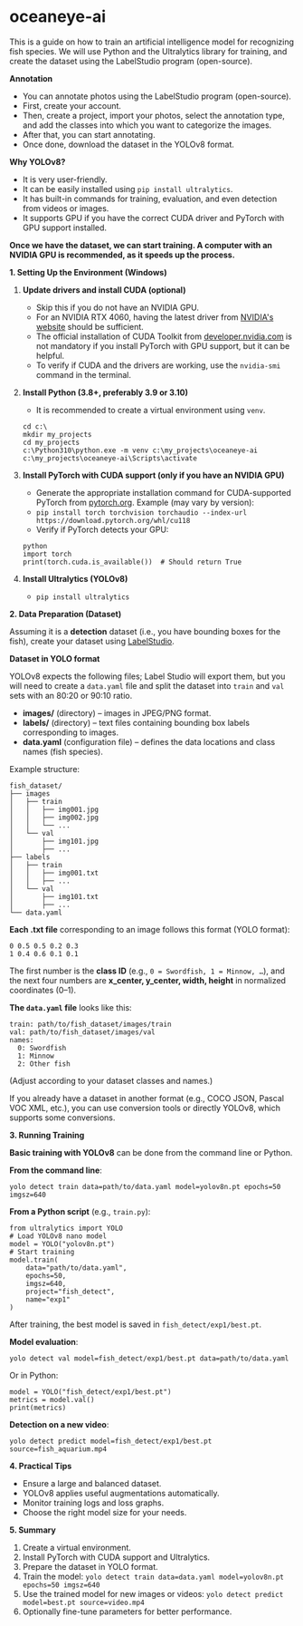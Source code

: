 # oceaneye-ai
This is a guide on how to train an artificial intelligence model for recognizing fish species. We will use Python and the Ultralytics library for training, and create the dataset using the LabelStudio program (open-source).

**Annotation**

- You can annotate photos using the LabelStudio program (open-source).
- First, create your account.
- Then, create a project, import your photos, select the annotation type, and add the classes into which you want to categorize the images.
- After that, you can start annotating.
- Once done, download the dataset in the YOLOv8 format.

**Why YOLOv8?**

- It is very user-friendly.
- It can be easily installed using `pip install ultralytics`.
- It has built-in commands for training, evaluation, and even detection from videos or images.
- It supports GPU if you have the correct CUDA driver and PyTorch with GPU support installed.

**Once we have the dataset, we can start training. A computer with an NVIDIA GPU is recommended, as it speeds up the process.**

**1. Setting Up the Environment (Windows)**
1. **Update drivers and install CUDA (optional)**
    - Skip this if you do not have an NVIDIA GPU.
    - For an NVIDIA RTX 4060, having the latest driver from [NVIDIA's website](https://www.nvidia.com/Download/index.aspx) should be sufficient.
    - The official installation of CUDA Toolkit from [developer.nvidia.com](https://developer.nvidia.com/cuda-toolkit) is not mandatory if you install PyTorch with GPU support, but it can be helpful.
    - To verify if CUDA and the drivers are working, use the `nvidia-smi` command in the terminal.

2. **Install Python (3.8+, preferably 3.9 or 3.10)**
    - It is recommended to create a virtual environment using `venv`.
    ```
    cd c:\
    mkdir my_projects
    cd my_projects
    c:\Python310\python.exe -m venv c:\my_projects\oceaneye-ai
    c:\my_projects\oceaneye-ai\Scripts\activate
    ```

3. **Install PyTorch with CUDA support (only if you have an NVIDIA GPU)**
    - Generate the appropriate installation command for CUDA-supported PyTorch from [pytorch.org](https://pytorch.org/get-started/locally/). Example (may vary by version):
    - ```pip install torch torchvision torchaudio --index-url https://download.pytorch.org/whl/cu118```
    - Verify if PyTorch detects your GPU:
    ```
    python
    import torch
    print(torch.cuda.is_available())  # Should return True
    ```

4. **Install Ultralytics (YOLOv8)**
    - ```pip install ultralytics```

**2. Data Preparation (Dataset)**

Assuming it is a **detection** dataset (i.e., you have bounding boxes for the fish), create your dataset using [LabelStudio](https://labelstud.io/).

**Dataset in YOLO format**

YOLOv8 expects the following files; Label Studio will export them, but you will need to create a `data.yaml` file and split the dataset into `train` and `val` sets with an 80:20 or 90:10 ratio.

- **images/** (directory) – images in JPEG/PNG format.
- **labels/** (directory) – text files containing bounding box labels corresponding to images.
- **data.yaml** (configuration file) – defines the data locations and class names (fish species).

Example structure:
```
fish_dataset/
├── images
│   ├── train
│   │   ├── img001.jpg
│   │   ├── img002.jpg
│   │   └── ...
│   └── val
│       ├── img101.jpg
│       ├── ...
├── labels
│   ├── train
│   │   ├── img001.txt
│   │   ├── ...
│   └── val
│       ├── img101.txt
│       ├── ...
└── data.yaml
```

**Each .txt file** corresponding to an image follows this format (YOLO format):
```
0 0.5 0.5 0.2 0.3
1 0.4 0.6 0.1 0.1
```
The first number is the **class ID** (e.g., `0 = Swordfish, 1 = Minnow, …`), and the next four numbers are **x_center, y_center, width, height** in normalized coordinates (0–1).

**The `data.yaml` file** looks like this:
```
train: path/to/fish_dataset/images/train
val: path/to/fish_dataset/images/val
names:
  0: Swordfish
  1: Minnow
  2: Other fish
```
(Adjust according to your dataset classes and names.)

If you already have a dataset in another format (e.g., COCO JSON, Pascal VOC XML, etc.), you can use conversion tools or directly YOLOv8, which supports some conversions.

**3. Running Training**

**Basic training with YOLOv8** can be done from the command line or Python.

**From the command line**:
```
yolo detect train data=path/to/data.yaml model=yolov8n.pt epochs=50 imgsz=640
```

**From a Python script** (e.g., `train.py`):
```
from ultralytics import YOLO
# Load YOLOv8 nano model
model = YOLO("yolov8n.pt")
# Start training
model.train(
    data="path/to/data.yaml",
    epochs=50,
    imgsz=640,
    project="fish_detect",
    name="exp1"
)
```

After training, the best model is saved in `fish_detect/exp1/best.pt`.

**Model evaluation**:
```
yolo detect val model=fish_detect/exp1/best.pt data=path/to/data.yaml
```

Or in Python:
```
model = YOLO("fish_detect/exp1/best.pt")
metrics = model.val()
print(metrics)
```

**Detection on a new video**:
```
yolo detect predict model=fish_detect/exp1/best.pt source=fish_aquarium.mp4
```

**4. Practical Tips**

- Ensure a large and balanced dataset.
- YOLOv8 applies useful augmentations automatically.
- Monitor training logs and loss graphs.
- Choose the right model size for your needs.

**5. Summary**
1. Create a virtual environment.
2. Install PyTorch with CUDA support and Ultralytics.
3. Prepare the dataset in YOLO format.
4. Train the model:
   ```yolo detect train data=data.yaml model=yolov8n.pt epochs=50 imgsz=640```
5. Use the trained model for new images or videos:
   ```yolo detect predict model=best.pt source=video.mp4```
6. Optionally fine-tune parameters for better performance.

